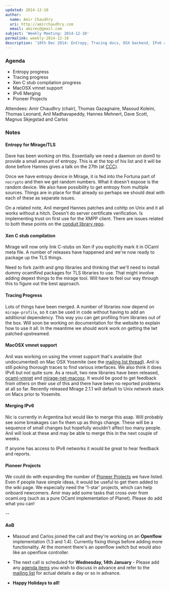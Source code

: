 ```yaml
---
updated: 2014-12-10
author:
  name: Amir Chaudhry
  uri: http://amirchaudhry.com
  email: amirmc@gmail.com
subject: 'Weekly Meeting: 2014-12-10'
permalink: weekly-2014-12-10
description: '10th Dec 2014: Entropy, Tracing docs, OSX backend, IPv6 and Projects'
---
```


### Agenda ###

- Entropy progress
- Tracing progress
- Xen C stub compilation progress
- MacOSX vmnet support
- IPv6 Merging
- Pioneer Projects


Attendees: Amir Chaudhry (chair), Thomas Gazagnaire, Masoud Koleini,
Thomas Leonard, Anil Madhavapeddy, Hannes Mehnert, Dave Scott,
Magnus Skjegstad and Carlos


### Notes ###

#### Entropy for Mirage/TLS ####

Dave has been working on this. Essentially we need a daemon on dom0 to provide
a small amount of entropy. This is at the top of his list and it will be done
before Hannes gives a talk on the 27th (at [CCC][]).

Once we have entropy device in Mirage, it is fed into the Fortuna part of
`nocrypto` and then we get random numbers. What it doesn't expose is the
random device. We also have possibility to get entropy from multiple sources.
Things are in place for that already so perhaps we should deal with each of
these as separate issues.

On a related note, Anil merged Hannes patches and cohttp on Unix and it all
works without a hitch. Doesn't do server certificate verification. Is
implementing trust on first use for the XMPP client. There are issues related
to both these points on the [conduit library repo][conduit].

[CCC]: https://events.ccc.de/congress/2014/Fahrplan/events/6443.html
[conduit]: https://github.com/mirage/ocaml-conduit/issues

#### Xen C stub compilation ####

Mirage will now only link C-stubs on Xen if you explicitly mark it in OCaml
meta file. A number of releases have happened and we're now ready to package
up the TLS things. 

Need to fork zarith and gmp libraries and thinking that we'll need to install
dummy ocamlfind packages for TLS libraries to use. That might involve adding
depext things to the mirage tool. Will have to feel our way through this to
figure out the best approach. 


#### Tracing Progress ####

Lots of things have been merged. A number of libraries now depend on
`mirage-profile`, so it can be used in code without having to add an
additional dependency. This way you can get profiling from libraries out of
the box. Will soon be working on documentation for the website to explain how
to use it all. In the meantime we should work work on getting the lwt patched
upstreamed. 


#### MacOSX vmnet support ####

Anil was working on using the vmnet support that's available (but undocumented)
on Mac OSX Yosemite (see the [mailing list thread][vmnet-thread]). Anil is
still poking thorough traces to find various interfaces. We also think it does
IPv6 but not quite sure.  As a result, two new libraries have been released,
[ocaml-vmnet][] and [mirage-net-macosx][].  It would be good to get feedback
from others on their use of this and there have been no reported problems at
all so far.  Recently released Mirage 2.1.1 will default to Unix network stack
on Macs prior to Yosemite.  

[vmnet-thread]: http://lists.xenproject.org/archives/html/mirageos-devel/2014-12/msg00004.html
[ocaml-vmnet]: https://github.com/mirage/ocaml-vmnet
[mirage-net-macosx]: https://github.com/mirage/mirage-net-macosx


#### Merging IPv6 ####

Nic is currently in Argentina but would like to merge this asap.  Will
probably see some breakages can fix them up as things change. These will be a
sequence of small changes but hopefully wouldn't affect too many people. Anil
will look at these and may be able to merge this in the next couple of weeks.

If anyone has access to IPv6 networks it would be great to hear feedback and
reports.


#### Pioneer Projects ####

We could do with expanding the number of [Pioneer Projects][pioneer] we have
listed. Even if people have simple ideas, it would be useful to get them added
to the wiki page.  We especially need the '1-star' projects, which can help
onboard newcomers. Amir may add some tasks that cross over from ocaml.org
(such as a pure OCaml implementation of Planet). Please do add what you can!

[pioneer]: https://github.com/mirage/mirage-www/wiki/Pioneer-Projects

-- 

#### AoB ####

- Masoud and Carlos joined the call and they're working on an **Openflow**
implementation (1.3 and 1.4). Currently fixing things before adding more
functionality.  At the moment there's an openflow switch but would also like
an openflow controller. 

- The next call is scheduled for **Wednesday, 14th January** - Please add any
[agenda items][call-agenda] you wish to discuss in advance and refer to the
[mailing list][mir-mail] for actual details a day or so in advance.

- **Happy Holidays to all!**

[call-agenda]: https://github.com/mirage/mirage-www/wiki/Call-Agenda
[mir-mail]: http://lists.xenproject.org/cgi-bin/mailman/listinfo/mirageos-devel


